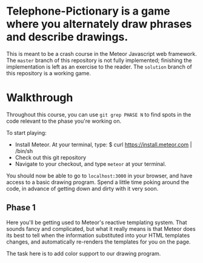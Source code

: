 # Telephone-Pictionary is a game where you alternately draw phrases and describe drawings.

This is meant to be a crash course in the Meteor Javascript web framework.  The
`master` branch of this repository is not fully implemented; finishing the
implementation is left as an exercise to the reader.  The `solution` branch of
this repository is a working game.

# Walkthrough

Throughout this course, you can use `git grep PHASE N` to find spots in the code
relevant to the phase you're working on.

To start playing:

* Install Meteor.  At your terminal, type:
    $ curl https://install.meteor.com | /bin/sh
* Check out this git repository
* Navigate to your checkout, and type `meteor` at your terminal.

You should now be able to go to `localhost:3000` in your browser, and have
access to a basic drawing program.  Spend a little time poking around the code,
in advance of getting down and dirty with it very soon.

## Phase 1

Here you'll be getting used to Meteor's reactive templating system.  That sounds
fancy and complicated, but what it really means is that Meteor does its best to
tell when the information substituted into your HTML templates changes, and
automatically re-renders the templates for you on the page.

The task here is to add color support to our drawing program.
